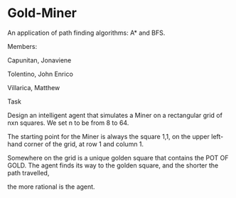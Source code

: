 # Gold-Miner

An application of path finding algorithms: A* and BFS.

Members:

Capunitan, Jonaviene 

Tolentino, John Enrico

Villarica, Matthew 


Task

Design an intelligent agent that simulates a Miner  on a rectangular grid of nxn squares. We set n to be from 8 to 64.  

The starting point for the Miner is always the square 1,1, on the upper left-hand corner of the grid, at row 1 and column 1. 

Somewhere on the grid is a unique golden square that contains the POT OF GOLD.  The agent finds its way to the golden square, and the shorter the path travelled,

the more rational is the agent.


